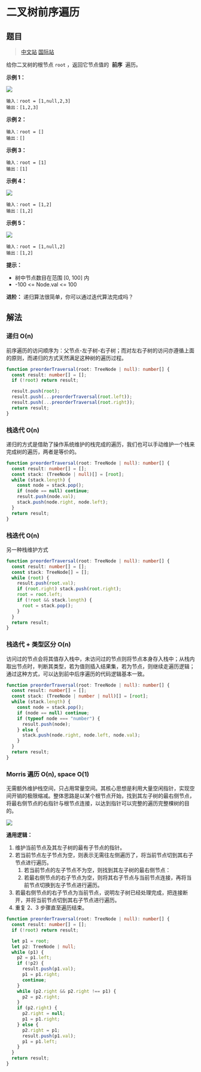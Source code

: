 # 二叉树前序遍历

## 题目

> [中文站](https://leetcode-cn.com/problems/binary-tree-preorder-traversal/) [国际站](https://leetcode.com/problems/binary-tree-preorder-traversal/)

给你二叉树的根节点 `root` ，返回它节点值的  **前序**  遍历。

**示例 1：**

![](../images/pre-order-traversal-1.jpg)

```
输入：root = [1,null,2,3]
输出：[1,2,3]
```

**示例 2：**

```
输入：root = []
输出：[]
```

**示例 3：**

```
输入：root = [1]
输出：[1]
```

**示例 4：**

![](../images/pre-order-traversal-4.jpg)

```
输入：root = [1,2]
输出：[1,2]
```

**示例 5：**

![](../images/pre-order-traversal-5.jpg)

```
输入：root = [1,null,2]
输出：[1,2]
```

**提示：**

- 树中节点数目在范围 [0, 100] 内
- -100 <= Node.val <= 100

**进阶：** 递归算法很简单，你可以通过迭代算法完成吗？

## 解法

### 递归 O(n)

前序遍历的访问顺序为：父节点-左子树-右子树；而对左右子树的访问亦遵循上面的原则，而递归的方式天然满足这种树的遍历过程。

```typescript
function preorderTraversal(root: TreeNode | null): number[] {
  const result: number[] = [];
  if (!root) return result;

  result.push(root);
  result.push(...preorderTraversal(root.left));
  result.push(...preorderTraversal(root.right));
  return result;
}
```

### 栈迭代 O(n)

递归的方式是借助了操作系统维护的栈完成的遍历，我们也可以手动维护一个栈来完成树的遍历，两者是等价的。

```typescript
function preorderTraversal(root: TreeNode | null): number[] {
  const result: number[] = [];
  const stack: (TreeNode | null)[] = [root];
  while (stack.length) {
    const node = stack.pop();
    if (node == null) continue;
    result.push(node.val);
    stack.push(node.right, node.left);
  }
  return result;
}
```

### 栈迭代 O(n)

另一种栈维护方式

```typescript
function preorderTraversal(root: TreeNode | null): number[] {
  const result: number[] = [];
  const stack: TreeNode[] = [];
  while (root) {
    result.push(root.val);
    if (root.right) stack.push(root.right);
    root = root.left;
    if (!root && stack.length) {
      root = stack.pop();
    }
  }
  return result;
}
```

### 栈迭代 + 类型区分 O(n)

访问过的节点会将其值存入栈中，未访问过的节点则将节点本身存入栈中；从栈内取出节点时，判断其类型，若为值则插入结果集，若为节点，则继续走遍历逻辑；通过这种方式，可以达到前中后序遍历的代码逻辑基本一致。

```typescript
function preorderTraversal(root: TreeNode | null): number[] {
  const result: number[] = [];
  const stack: (TreeNode | number | null)[] = [root];
  while (stack.length) {
    const node = stack.pop();
    if (node == null) continue;
    if (typeof node === "number") {
      result.push(node);
    } else {
      stack.push(node.right, node.left, node.val);
    }
  }
  return result;
}
```

### Morris 遍历 O(n), space O(1)

无需额外维护栈空间，只占用常量空间。其核心思想是利用大量空闲指针，实现空间开销的极限缩减。整体思路是以某个根节点开始，找到其左子树的最右侧节点，将最右侧节点的右指针与根节点连接，以达到指针可以完整的遍历完整棵树的目的。

![](../images/morris_1.png)

**通用逻辑：**

1. 维护当前节点及其左子树的最有子节点的指针。
2. 若当前节点左子节点为空，则表示无需往左侧遍历了，将当前节点切到其右子节点进行遍历。
   1. 若当前节点的左子节点不为空，则找到其左子树的最右侧节点：
   2. 若最右侧节点的右子节点为空，则将其右子节点与当前节点连接，再将当前节点切换到左子节点进行遍历。
3. 若最右侧节点的右子节点为当前节点，说明左子树已经处理完成，把连接断开，并将当前节点切到其右子节点进行遍历。
4. 重复 2、3 步骤直至遍历结束。

```typescript
function preorderTraversal(root: TreeNode | null): number[] {
  const result: number[] = [];
  if (!root) return result;

  let p1 = root;
  let p2: TreeNode | null;
  while (p1) {
    p2 = p1.left;
    if (!p2) {
      result.push(p1.val);
      p1 = p1.right;
      continue;
    }
    while (p2.right && p2.right !== p1) {
      p2 = p2.right;
    }
    if (p2.right) {
      p2.right = null;
      p1 = p1.right;
    } else {
      p2.right = p1;
      result.push(p1.val);
      p1 = p1.left;
    }
  }
  return result;
}
```
